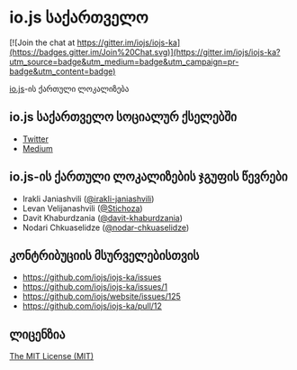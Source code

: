 # io.js საქართველო

[![Join the chat at https://gitter.im/iojs/iojs-ka](https://badges.gitter.im/Join%20Chat.svg)](https://gitter.im/iojs/iojs-ka?utm_source=badge&utm_medium=badge&utm_campaign=pr-badge&utm_content=badge)

[io.js](https://iojs.org/)-ის ქართული ლოკალიზება

## io.js საქართველო სოციალურ ქსელებში

- [Twitter](http://twitter.com/iojs_ka)
- [Medium](https://medium.com/@iojs_ka)

## io.js-ის ქართული ლოკალიზების ჯგუფის წევრები

- Irakli Janiashvili ([@irakli-janiashvili](https://github.com/irakli-janiashvili))
- Levan Velijanashvili ([@Stichoza](https://github.com/Stichoza))
- Davit Khaburdzania ([@davit-khaburdzania](https://github.com/davit-khaburdzania))
- Nodari Chkuaselidze ([@nodar-chkuaselidze](https://github.com/nodar-chkuaselidze))

## კონტრიბუციის მსურველებისთვის

- https://github.com/iojs/iojs-ka/issues
- https://github.com/iojs/iojs-ka/issues/1
- https://github.com/iojs/website/issues/125
- https://github.com/iojs/iojs-ka/pull/12

## ლიცენზია
[The MIT License (MIT)](/LICENSE)
